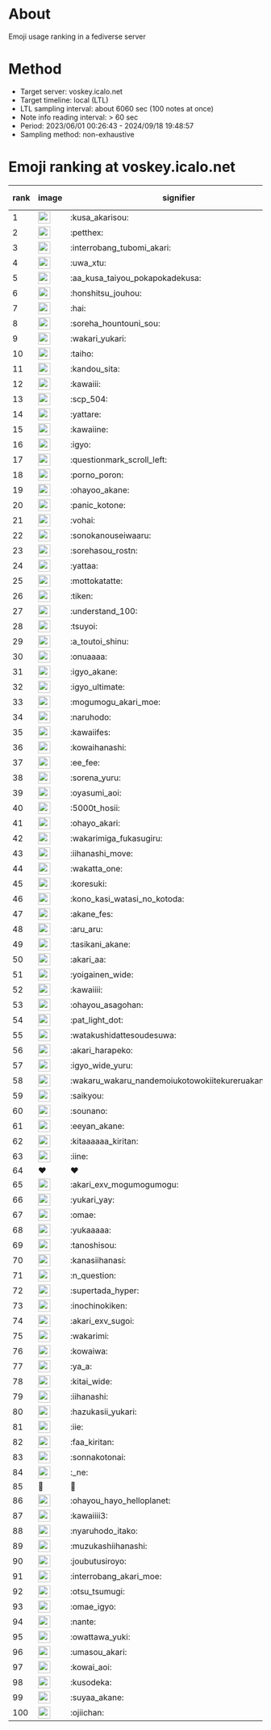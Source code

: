 # About
Emoji usage ranking in a fediverse server

# Method
- Target server: voskey.icalo.net
- Target timeline: local (LTL)
- LTL sampling interval: about 6060 sec (100 notes at once)
- Note info reading interval: > 60 sec
- Period: 2023/06/01 00:26:43 - 2024/09/18 19:48:57 
- Sampling method: non-exhaustive

# Emoji ranking at voskey.icalo.net

|rank|image|signifier|type|frequency score|
|----|----|----|----|----|
|1|<img height="24" src="https://voskey.icalo.net/emoji/kusa_akarisou.webp">|:kusa_akarisou:|custom|31778|
|2|<img height="24" src="https://voskey.icalo.net/emoji/petthex.webp">|:petthex:|custom|24005|
|3|<img height="24" src="https://voskey.icalo.net/emoji/interrobang_tubomi_akari.webp">|:interrobang_tubomi_akari:|custom|12750|
|4|<img height="24" src="https://voskey.icalo.net/emoji/uwa_xtu.webp">|:uwa_xtu:|custom|12178|
|5|<img height="24" src="https://voskey.icalo.net/emoji/aa_kusa_taiyou_pokapokadekusa.webp">|:aa_kusa_taiyou_pokapokadekusa:|custom|9874|
|6|<img height="24" src="https://voskey.icalo.net/emoji/honshitsu_jouhou.webp">|:honshitsu_jouhou:|custom|9473|
|7|<img height="24" src="https://voskey.icalo.net/emoji/hai.webp">|:hai:|custom|8155|
|8|<img height="24" src="https://voskey.icalo.net/emoji/soreha_hountouni_sou.webp">|:soreha_hountouni_sou:|custom|7200|
|9|<img height="24" src="https://voskey.icalo.net/emoji/wakari_yukari.webp">|:wakari_yukari:|custom|6919|
|10|<img height="24" src="https://voskey.icalo.net/emoji/taiho.webp">|:taiho:|custom|6772|
|11|<img height="24" src="https://voskey.icalo.net/emoji/kandou_sita.webp">|:kandou_sita:|custom|6309|
|12|<img height="24" src="https://voskey.icalo.net/emoji/kawaiii.webp">|:kawaiii:|custom|6253|
|13|<img height="24" src="https://voskey.icalo.net/emoji/scp_504.webp">|:scp_504:|custom|5837|
|14|<img height="24" src="https://voskey.icalo.net/emoji/yattare.webp">|:yattare:|custom|4630|
|15|<img height="24" src="https://voskey.icalo.net/emoji/kawaiine.webp">|:kawaiine:|custom|4607|
|16|<img height="24" src="https://voskey.icalo.net/emoji/igyo.webp">|:igyo:|custom|4605|
|17|<img height="24" src="https://voskey.icalo.net/emoji/questionmark_scroll_left.webp">|:questionmark_scroll_left:|custom|4581|
|18|<img height="24" src="https://voskey.icalo.net/emoji/porno_poron.webp">|:porno_poron:|custom|4451|
|19|<img height="24" src="https://voskey.icalo.net/emoji/ohayoo_akane.webp">|:ohayoo_akane:|custom|4297|
|20|<img height="24" src="https://voskey.icalo.net/emoji/panic_kotone.webp">|:panic_kotone:|custom|4267|
|21|<img height="24" src="https://voskey.icalo.net/emoji/vohai.webp">|:vohai:|custom|4246|
|22|<img height="24" src="https://voskey.icalo.net/emoji/sonokanouseiwaaru.webp">|:sonokanouseiwaaru:|custom|4226|
|23|<img height="24" src="https://voskey.icalo.net/emoji/sorehasou_rostn.webp">|:sorehasou_rostn:|custom|4126|
|24|<img height="24" src="https://voskey.icalo.net/emoji/yattaa.webp">|:yattaa:|custom|3813|
|25|<img height="24" src="https://voskey.icalo.net/emoji/mottokatatte.webp">|:mottokatatte:|custom|3711|
|26|<img height="24" src="https://voskey.icalo.net/emoji/tiken.webp">|:tiken:|custom|3659|
|27|<img height="24" src="https://voskey.icalo.net/emoji/understand_100.webp">|:understand_100:|custom|3633|
|28|<img height="24" src="https://voskey.icalo.net/emoji/tsuyoi.webp">|:tsuyoi:|custom|3438|
|29|<img height="24" src="https://voskey.icalo.net/emoji/a_toutoi_shinu.webp">|:a_toutoi_shinu:|custom|3415|
|30|<img height="24" src="https://voskey.icalo.net/emoji/onuaaaa.webp">|:onuaaaa:|custom|3134|
|31|<img height="24" src="https://voskey.icalo.net/emoji/igyo_akane.webp">|:igyo_akane:|custom|3004|
|32|<img height="24" src="https://voskey.icalo.net/emoji/igyo_ultimate.webp">|:igyo_ultimate:|custom|2989|
|33|<img height="24" src="https://voskey.icalo.net/emoji/mogumogu_akari_moe.webp">|:mogumogu_akari_moe:|custom|2890|
|34|<img height="24" src="https://voskey.icalo.net/emoji/naruhodo.webp">|:naruhodo:|custom|2883|
|35|<img height="24" src="https://voskey.icalo.net/emoji/kawaiifes.webp">|:kawaiifes:|custom|2866|
|36|<img height="24" src="https://voskey.icalo.net/emoji/kowaihanashi.webp">|:kowaihanashi:|custom|2740|
|37|<img height="24" src="https://voskey.icalo.net/emoji/ee_fee.webp">|:ee_fee:|custom|2718|
|38|<img height="24" src="https://voskey.icalo.net/emoji/sorena_yuru.webp">|:sorena_yuru:|custom|2671|
|39|<img height="24" src="https://voskey.icalo.net/emoji/oyasumi_aoi.webp">|:oyasumi_aoi:|custom|2664|
|40|<img height="24" src="https://voskey.icalo.net/emoji/5000t_hosii.webp">|:5000t_hosii:|custom|2539|
|41|<img height="24" src="https://voskey.icalo.net/emoji/ohayo_akari.webp">|:ohayo_akari:|custom|2478|
|42|<img height="24" src="https://voskey.icalo.net/emoji/wakarimiga_fukasugiru.webp">|:wakarimiga_fukasugiru:|custom|2450|
|43|<img height="24" src="https://voskey.icalo.net/emoji/iihanashi_move.webp">|:iihanashi_move:|custom|2439|
|44|<img height="24" src="https://voskey.icalo.net/emoji/wakatta_one.webp">|:wakatta_one:|custom|2321|
|45|<img height="24" src="https://voskey.icalo.net/emoji/koresuki.webp">|:koresuki:|custom|2287|
|46|<img height="24" src="https://voskey.icalo.net/emoji/kono_kasi_watasi_no_kotoda.webp">|:kono_kasi_watasi_no_kotoda:|custom|2275|
|47|<img height="24" src="https://voskey.icalo.net/emoji/akane_fes.webp">|:akane_fes:|custom|2272|
|48|<img height="24" src="https://voskey.icalo.net/emoji/aru_aru.webp">|:aru_aru:|custom|2242|
|49|<img height="24" src="https://voskey.icalo.net/emoji/tasikani_akane.webp">|:tasikani_akane:|custom|2238|
|50|<img height="24" src="https://voskey.icalo.net/emoji/akari_aa.webp">|:akari_aa:|custom|2201|
|51|<img height="24" src="https://voskey.icalo.net/emoji/yoigainen_wide.webp">|:yoigainen_wide:|custom|2188|
|52|<img height="24" src="https://voskey.icalo.net/emoji/kawaiiii.webp">|:kawaiiii:|custom|2152|
|53|<img height="24" src="https://voskey.icalo.net/emoji/ohayou_asagohan.webp">|:ohayou_asagohan:|custom|2141|
|54|<img height="24" src="https://voskey.icalo.net/emoji/pat_light_dot.webp">|:pat_light_dot:|custom|2140|
|55|<img height="24" src="https://voskey.icalo.net/emoji/watakushidattesoudesuwa.webp">|:watakushidattesoudesuwa:|custom|2131|
|56|<img height="24" src="https://voskey.icalo.net/emoji/akari_harapeko.webp">|:akari_harapeko:|custom|2082|
|57|<img height="24" src="https://voskey.icalo.net/emoji/igyo_wide_yuru.webp">|:igyo_wide_yuru:|custom|2048|
|58|<img height="24" src="https://voskey.icalo.net/emoji/wakaru_wakaru_nandemoiukotowokiitekureruakanetyan.webp">|:wakaru_wakaru_nandemoiukotowokiitekureruakanetyan:|custom|2007|
|59|<img height="24" src="https://voskey.icalo.net/emoji/saikyou.webp">|:saikyou:|custom|2003|
|60|<img height="24" src="https://voskey.icalo.net/emoji/sounano.webp">|:sounano:|custom|1975|
|61|<img height="24" src="https://voskey.icalo.net/emoji/eeyan_akane.webp">|:eeyan_akane:|custom|1974|
|62|<img height="24" src="https://voskey.icalo.net/emoji/kitaaaaaa_kiritan.webp">|:kitaaaaaa_kiritan:|custom|1934|
|63|<img height="24" src="https://voskey.icalo.net/emoji/iine.webp">|:iine:|custom|1859|
|64|❤|❤|unicode|1854|
|65|<img height="24" src="https://voskey.icalo.net/emoji/akari_exv_mogumogumogu.webp">|:akari_exv_mogumogumogu:|custom|1806|
|66|<img height="24" src="https://voskey.icalo.net/emoji/yukari_yay.webp">|:yukari_yay:|custom|1796|
|67|<img height="24" src="https://voskey.icalo.net/emoji/omae.webp">|:omae:|custom|1747|
|68|<img height="24" src="https://voskey.icalo.net/emoji/yukaaaaa.webp">|:yukaaaaa:|custom|1727|
|69|<img height="24" src="https://voskey.icalo.net/emoji/tanoshisou.webp">|:tanoshisou:|custom|1697|
|70|<img height="24" src="https://voskey.icalo.net/emoji/kanasiihanasi.webp">|:kanasiihanasi:|custom|1695|
|71|<img height="24" src="https://voskey.icalo.net/emoji/n_question.webp">|:n_question:|custom|1684|
|72|<img height="24" src="https://voskey.icalo.net/emoji/supertada_hyper.webp">|:supertada_hyper:|custom|1677|
|73|<img height="24" src="https://voskey.icalo.net/emoji/inochinokiken.webp">|:inochinokiken:|custom|1645|
|74|<img height="24" src="https://voskey.icalo.net/emoji/akari_exv_sugoi.webp">|:akari_exv_sugoi:|custom|1642|
|75|<img height="24" src="https://voskey.icalo.net/emoji/wakarimi.webp">|:wakarimi:|custom|1634|
|76|<img height="24" src="https://voskey.icalo.net/emoji/kowaiwa.webp">|:kowaiwa:|custom|1582|
|77|<img height="24" src="https://voskey.icalo.net/emoji/ya_a.webp">|:ya_a:|custom|1550|
|78|<img height="24" src="https://voskey.icalo.net/emoji/kitai_wide.webp">|:kitai_wide:|custom|1540|
|79|<img height="24" src="https://voskey.icalo.net/emoji/iihanashi.webp">|:iihanashi:|custom|1518|
|80|<img height="24" src="https://voskey.icalo.net/emoji/hazukasii_yukari.webp">|:hazukasii_yukari:|custom|1506|
|81|<img height="24" src="https://voskey.icalo.net/emoji/iie.webp">|:iie:|custom|1424|
|82|<img height="24" src="https://voskey.icalo.net/emoji/faa_kiritan.webp">|:faa_kiritan:|custom|1418|
|83|<img height="24" src="https://voskey.icalo.net/emoji/sonnakotonai.webp">|:sonnakotonai:|custom|1417|
|84|<img height="24" src="https://voskey.icalo.net/emoji/_ne.webp">|:_ne:|custom|1415|
|85|🤔|🤔|unicode|1414|
|86|<img height="24" src="https://voskey.icalo.net/emoji/ohayou_hayo_helloplanet.webp">|:ohayou_hayo_helloplanet:|custom|1407|
|87|<img height="24" src="https://voskey.icalo.net/emoji/kawaiiii3.webp">|:kawaiiii3:|custom|1399|
|88|<img height="24" src="https://voskey.icalo.net/emoji/nyaruhodo_itako.webp">|:nyaruhodo_itako:|custom|1394|
|89|<img height="24" src="https://voskey.icalo.net/emoji/muzukashiihanashi.webp">|:muzukashiihanashi:|custom|1374|
|90|<img height="24" src="https://voskey.icalo.net/emoji/joubutusiroyo.webp">|:joubutusiroyo:|custom|1359|
|91|<img height="24" src="https://voskey.icalo.net/emoji/interrobang_akari_moe.webp">|:interrobang_akari_moe:|custom|1314|
|92|<img height="24" src="https://voskey.icalo.net/emoji/otsu_tsumugi.webp">|:otsu_tsumugi:|custom|1300|
|93|<img height="24" src="https://voskey.icalo.net/emoji/omae_igyo.webp">|:omae_igyo:|custom|1286|
|94|<img height="24" src="https://voskey.icalo.net/emoji/nante.webp">|:nante:|custom|1283|
|95|<img height="24" src="https://voskey.icalo.net/emoji/owattawa_yuki.webp">|:owattawa_yuki:|custom|1256|
|96|<img height="24" src="https://voskey.icalo.net/emoji/umasou_akari.webp">|:umasou_akari:|custom|1245|
|97|<img height="24" src="https://voskey.icalo.net/emoji/kowai_aoi.webp">|:kowai_aoi:|custom|1226|
|98|<img height="24" src="https://voskey.icalo.net/emoji/kusodeka.webp">|:kusodeka:|custom|1203|
|99|<img height="24" src="https://voskey.icalo.net/emoji/suyaa_akane.webp">|:suyaa_akane:|custom|1199|
|100|<img height="24" src="https://voskey.icalo.net/emoji/ojiichan.webp">|:ojiichan:|custom|1198|
